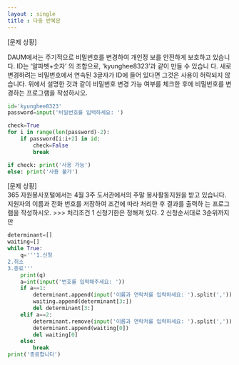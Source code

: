 ```yaml
---
layout : single
title : 다중 반복문
---
```


[문제 상황]   

DAUM에서는 주기적으로 비밀번호를 변경하여 개인정
보를 안전하게 보호하고 있습니다. ID는 ‘알파벳+숫자’ 의 조합으로, ‘kyunghee8323’과 같이 만들 수 있습니
다. 새로 변경하려는 비밀번호에서 연속된 3글자가 ID에
들어 있다면 그것은 사용이 허락되지 않습니다. 위에서
설명한 것과 같이 비밀번호 변경 가능 여부를 체크한
후에 비밀번호를 변경하는 프로그램을 작성하시오.   
~~~python
id='kyunghee8323'
password=input('비밀번호를 입력하세요: ')

check=True
for i in range(len(password)-2):
    if password[i:i+2] in id:
        check=False
        break

if check: print('사용 가능')
else: print('사용 불가')
~~~

[문제 상황]   
365 자원봉사포털에서는 4월 3주 도서관에서의 주말
봉사활동지원을 받고 있습니다. 지원자의 이름과 전화
번호를 저장하여 조건에 따라 처리한 후 결과를 출력하
는 프로그램을 작성하시오.    >>> 처리조건
1 신청기한은 정해져 있다. 2 신청순서대로 3순위까지만
~~~python
determinant=[]
waiting=[]
while True:
    q='''1.신청
2.취소
3.종료'''
    print(q)
    a=int(input('번호를 입력해주세요: '))
    if a==1:
        determinant.append(input('이름과 연락처를 입력하세요: ').split(','))
        waiting.append(determinant[3:])
        del determinant[3:]
    elif a==2:
        determinant.remove(input('이름과 연락처를 입력하세요: ').split(','))
        determinant.append(waiting[0])
        del waiting[0]
    else:
        break
print('종료합니다')
~~~
